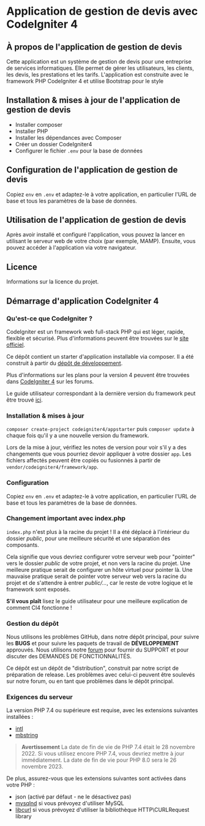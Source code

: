 # Application de gestion de devis avec CodeIgniter 4

## À propos de l'application de gestion de devis

Cette application est un système de gestion de devis pour une entreprise de services informatiques. Elle permet de gérer les utilisateurs, les clients, les devis, les prestations et les tarifs. L'application est construite avec le framework PHP CodeIgniter 4 et utilise Bootstrap pour le style

## Installation & mises à jour de l'application de gestion de devis

- Installer composer
- Installer PHP
- Installer les dépendances avec Composer
- Créer un dossier CodeIgniter4
- Configurer le fichier `.env` pour la base de données

## Configuration de l'application de gestion de devis

Copiez `env` en `.env` et adaptez-le à votre application, en particulier l'URL de base et tous les paramètres de la base de données.

## Utilisation de l'application de gestion de devis

Après avoir installé et configuré l'application, vous pouvez la lancer en utilisant le serveur web de votre choix (par exemple, MAMP). Ensuite, vous pouvez accéder à l'application via votre navigateur.

## Licence

Informations sur la licence du projet.

## Démarrage d'application CodeIgniter 4

### Qu'est-ce que CodeIgniter ?

CodeIgniter est un framework web full-stack PHP qui est léger, rapide, flexible et sécurisé.
Plus d'informations peuvent être trouvées sur le [site officiel](https://codeigniter.com).

Ce dépôt contient un starter d'application installable via composer.
Il a été construit à partir du
[dépôt de développement](https://github.com/codeigniter4/CodeIgniter4).

Plus d'informations sur les plans pour la version 4 peuvent être trouvées dans [CodeIgniter 4](https://forum.codeigniter.com/forumdisplay.php?fid=28) sur les forums.

Le guide utilisateur correspondant à la dernière version du framework peut être trouvé
[ici](https://codeigniter4.github.io/userguide/).

### Installation & mises à jour

`composer create-project codeigniter4/appstarter` puis `composer update` à chaque fois
qu'il y a une nouvelle version du framework.

Lors de la mise à jour, vérifiez les notes de version pour voir s'il y a des changements que vous pourriez devoir appliquer
à votre dossier `app`. Les fichiers affectés peuvent être copiés ou fusionnés à partir de
`vendor/codeigniter4/framework/app`.

### Configuration

Copiez `env` en `.env` et adaptez-le à votre application, en particulier l'URL de base
et tous les paramètres de la base de données.

### Changement important avec index.php

`index.php` n'est plus à la racine du projet ! Il a été déplacé à l'intérieur du dossier *public*,
pour une meilleure sécurité et une séparation des composants.

Cela signifie que vous devriez configurer votre serveur web pour "pointer" vers le dossier *public* de votre projet, et
non vers la racine du projet. Une meilleure pratique serait de configurer un hôte virtuel pour pointer là. Une mauvaise pratique serait de pointer votre serveur web vers la racine du projet et de s'attendre à entrer *public/...*, car le reste de votre logique et le
framework sont exposés.

**S'il vous plaît** lisez le guide utilisateur pour une meilleure explication de comment CI4 fonctionne !

### Gestion du dépôt

Nous utilisons les problèmes GitHub, dans notre dépôt principal, pour suivre les **BUGS** et pour suivre les paquets de travail de **DÉVELOPPEMENT** approuvés.
Nous utilisons notre [forum](http://forum.codeigniter.com) pour fournir du SUPPORT et pour discuter
des DEMANDES DE FONCTIONNALITÉS.

Ce dépôt est un dépôt de "distribution", construit par notre script de préparation de release.
Les problèmes avec celui-ci peuvent être soulevés sur notre forum, ou en tant que problèmes dans le dépôt principal.

### Exigences du serveur

La version PHP 7.4 ou supérieure est requise, avec les extensions suivantes installées :

- [intl](http://php.net/manual/en/intl.requirements.php)
- [mbstring](http://php.net/manual/en/mbstring.installation.php)

> **Avertissement**
> La date de fin de vie de PHP 7.4 était le 28 novembre 2022. Si vous utilisez
> encore PHP 7.4, vous devriez mettre à jour immédiatement. La date de fin de vie
> pour PHP 8.0 sera le 26 novembre 2023.

De plus, assurez-vous que les extensions suivantes sont activées dans votre PHP :

- json (activé par défaut - ne le désactivez pas)
- [mysqlnd](http://php.net/manual/en/mysqlnd.install.php) si vous prévoyez d'utiliser MySQL
- [libcurl](http://php.net/manual/en/curl.requirements.php) si vous prévoyez d'utiliser la bibliothèque HTTP\CURLRequest library


